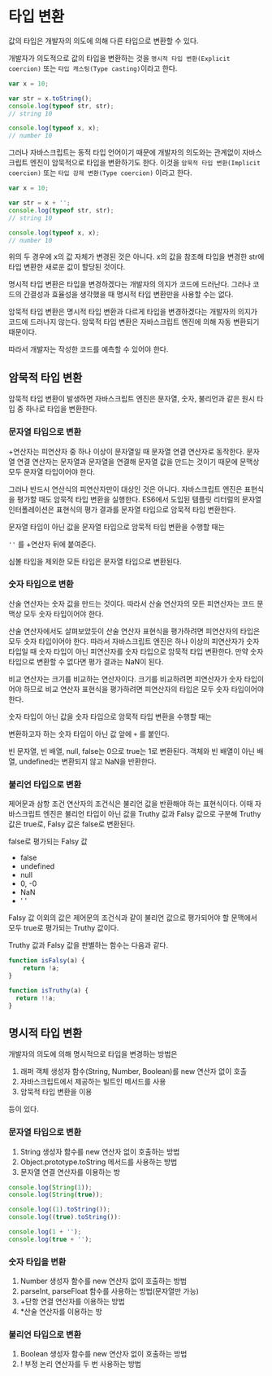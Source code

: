 # 타입 변환

값의 타입은 개발자의 의도에 의해 다른 타입으로 변환할 수 있다.

개발자가 의도적으로 값의 타입을 변환하는 것을 `명시적 타입 변환(Explicit coercion)` 또는 `타입 캐스팅(Type casting)`이라고 한다.

```javascript
var x = 10;

var str = x.toString();
console.log(typeof str, str);
// string 10

console.log(typeof x, x);
// number 10
```

그러나 자바스크립트는 동적 타입 언어이기 때문에 개발자의 의도와는 관계없이 자바스크립트 엔진이 암묵적으로 타입을 변환하기도 한다. 이것을 `암묵적 타입 변환(Implicit coercion)`  또는 `타입 강제 변환(Type coercion)` 이라고 한다.

```javascript
var x = 10;

var str = x + '';
console.log(typeof str, str);
// string 10

console.log(typeof x, x);
// number 10
```

위의 두 경우에 x의 값 자체가 변경된 것은 아니다. x의 값을 참조해 타입을 변경한 str에 타입 변환한 새로운 값이 할당된 것이다.



명시적 타입 변환은 타입을 변경하겠다는 개발자의 의지가 코드에 드러난다. 그러나 코드의 간결성과 효율성을 생각했을 때 명시적 타입 변환만을 사용할 수는 없다.

암묵적 타입 변환은 명시적 타입 변환과 다르게 타입을 변경하겠다는 개발자의 의지가 코드에 드러나지 않는다. 암묵적 타입 변환은 자바스크립트 엔진에 의해 자동 변환되기 때문이다.

따라서 개발자는 작성한 코드를 예측할 수 있어야 한다.



## 암묵적 타입 변환

암묵적 타입 변환이 발생하면 자바스크립트 엔진은 문자열, 숫자, 불리언과 같은 원시 타입 중 하나로 타입을 변환한다.



### 문자열 타입으로 변환

+연산자는 피연산자 중 하나 이상이 문자열일 때 문자열 연결 연산자로 동작한다. 문자열 연결 연산자는 문자열과 문자열을 연결해 문자열 값을 만드는 것이기 때문에 문맥상 모두 문자열 타입이어야 한다.

그러나 반드시 연산식의 피연산자만이 대상인 것은 아니다. 자바스크립트 엔진은 표현식을 평가할 때도 암묵적 타입 변환을 실행한다. ES6에서 도입된 템플릿 리터럴의 문자열 인터폴레이션은 표현식의 평가 결과를 문자열 타입으로 암묵적 타입 변환한다.



문자열 타입이 아닌 값을 문자열 타입으로 암묵적 타입 변환을 수행할 때는

`''` 를 +연산자 뒤에 붙여준다.

심볼 타입을 제외한 모든 타입은 문자열 타입으로 변환된다.



### 숫자 타입으로 변환

산술 연산자는 숫자 값을 만드는 것이다. 따라서 산술 연산자의 모든 피연산자는 코드 문맥상 모두 숫자 타입이어야 한다.

산술 연산자에서도 살펴보았듯이 산술 연산자 표현식을 평가하려면 피연산자의 타입은 모두 숫자 타입이어야 한다. 따라서 자바스크립트 엔진은 하나 이상의 피연산자가 숫자 타입일 때 숫자 타입이 아닌 피연산자를 숫자 타입으로 암묵적 타입 변환한다. 만약 숫자 타입으로 변환할 수 없다면 평가 결과는 NaN이 된다.



비교 연산자는 크기를 비교하는 연산자이다. 크기를 비교하려면 피연산자가 숫자 타입이어야 하므로 비교 연산자 표현식을 평가하려면 피연산자의 타입은 모두 숫자 타입이어야 한다.



숫자 타입이 아닌 값을 숫자 타입으로 암묵적 타입 변환을 수행할 때는

변환하고자 하는 숫자 타입이 아닌 값 앞에 `+` 를 붙인다.

빈 문자열, 빈 배열, null, false는 0으로 true는 1로 변환된다. 객체와 빈 배열이 아닌 배열, undefined는 변환되지 않고 NaN을 반환한다.



### 불리언 타입으로 변환

제어문과 삼항 조건 연산자의 조건식은 불리언 값을 반환해야 하는 표현식이다. 이때 자바스크립트 엔진은 불리언 타입이 아닌 값을 Truthy 값과 Falsy 값으로 구분해 Truthy 값은 true로, Falsy 값은 false로 변환된다.



false로 평가되는 Falsy 값

- false
- undefined
- null
- 0, -0
- NaN
- ' '

Falsy 값 이외의 값은 제어문의 조건식과 같이 불리언 값으로 평가되어야 할 문맥에서 모두 true로 평가되는 Truthy 값이다.

Truthy 값과 Falsy 값을 판별하는 함수는 다음과 같다.

```javascript
function isFalsy(a) {
	return !a;
}

function isTruthy(a) {
  return !!a;
}
```



## 명시적 타입 변환

개발자의 의도에 의해 명시적으로 타입을 변경하는 방법은

1. 래퍼 객체 생성자 함수(String, Number, Boolean)를 new 연산자 없이 호출
2. 자바스크립트에서 제공하는 빌트인 메서드를 사용
3. 암묵적 타입 변환을 이용

등이 있다.



### 문자열 타입으로 변환

1. String 생성자 함수를 new 연산자 없이 호출하는 방법
2. Object.prototype.toString 메서드를 사용하는 방법
3. 문자열 연결 연산자를 이용하는 방

```javascript
console.log(String(1));
console.log(String(true));

console.log((1).toString());
console.log((true).toString()):

console.log(1 + '');
console.log(true + '');
```



### 숫자 타입을 변환

1. Number 생성자 함수를 new 연산자 없이 호출하는 방법
2. parseInt, parseFloat 함수를 사용하는 방법(문자열만 가능)
3. +단항 연결 연산자를 이용하는 방법
4. *산술 연산자를 이용하는 방



### 불리언 타입으로 변환

1. Boolean 생성자 함수를 new 연산자 없이 호출하는 방법
2. ! 부정 논리 연산자를 두 번 사용하는 방법
